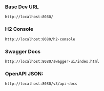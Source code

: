 ### Base Dev URL
```
http://localhost:8080/
```

### H2 Console
```
http://localhost:8080/h2-console
```

### Swagger Docs
```
http://localhost:8080/swagger-ui/index.html
```


### OpenAPI JSON:
```
http://localhost:8080/v3/api-docs
```